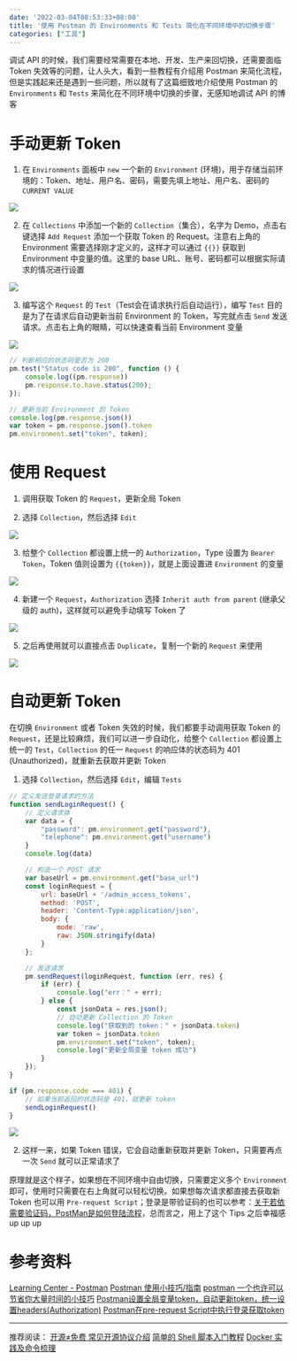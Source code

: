 ```yaml
---
date: '2022-03-04T08:53:33+08:00'
title: '使用 Postman 的 Environments 和 Tests 简化在不同环境中的切换步骤'
categories: ["工具"]
---
```



调试 API 的时候，我们需要经常需要在本地、开发、生产来回切换，还需要面临 Token 失效等的问题，让人头大，看到一些教程有介绍用 Postman 来简化流程，但是实践起来还是遇到一些问题，所以就有了这篇细致地介绍使用 Postman 的 `Environments` 和 `Tests` 来简化在不同环境中切换的步骤，无感知地调试 API 的博客

# 手动更新 Token
1. 在 `Environments` 面板中 `new` 一个新的 `Environment` (环境)，用于存储当前环境的：Token、地址、用户名、密码，需要先填上地址、用户名、密码的 `CURRENT VALUE`

![](使用Postman的Environments和Tests简化在不同环境中的切换步骤/1929786-20220303220102144-1179572122.png)


2. 在 `Collections` 中添加一个新的 `Collection`（集合），名字为 Demo，点击右键选择 `Add Request` 添加一个获取 Token 的 Request。注意右上角的 Environment 需要选择刚才定义的，这样才可以通过 `{{}}` 获取到 Environment 中变量的值。这里的 base URL、账号、密码都可以根据实际请求的情况进行设置

![](使用Postman的Environments和Tests简化在不同环境中的切换步骤/1929786-20220303220109252-1239737981.png)


3. 编写这个 `Request` 的 `Test`（Test会在请求执行后自动运行），编写 `Test` 目的是为了在请求后自动更新当前 Environment 的 Token，写完就点击 `Send` 发送请求。点击右上角的眼睛，可以快速查看当前 Environment 变量

![](使用Postman的Environments和Tests简化在不同环境中的切换步骤/1929786-20220303220124010-2012060462.png)

```js
// 判断相应的状态码是否为 200
pm.test("Status code is 200", function () {
    console.log((pm.response))
    pm.response.to.have.status(200);
});

// 更新当前 Environment 的 Token
console.log(pm.response.json())
var token = pm.response.json().token
pm.environment.set("token", token);

```


# 使用 Request
1. 调用获取 Token 的 `Request`，更新全局 Token

2. 选择 `Collection`，然后选择 `Edit`

![](使用Postman的Environments和Tests简化在不同环境中的切换步骤/1929786-20220303220130741-83553475.png)


3. 给整个 `Collection` 都设置上统一的 `Authorization`，Type 设置为 `Bearer Token`，Token 值则设置为 `{{token}}`，就是上面设置进 `Environment` 的变量

![](使用Postman的Environments和Tests简化在不同环境中的切换步骤/1929786-20220303220136799-729019785.png)


4. 新建一个 `Request`，`Authorization` 选择 `Inherit auth from parent` (继承父级的 auth)，这样就可以避免手动填写 Token 了

![](使用Postman的Environments和Tests简化在不同环境中的切换步骤/1929786-20220303220142521-507740706.png)


5. 之后再使用就可以直接点击 `Duplicate`，复制一个新的 `Request` 来使用

![](使用Postman的Environments和Tests简化在不同环境中的切换步骤/1929786-20220303220147814-1784072148.png)


# 自动更新 Token
在切换 `Environment` 或者 Token 失效的时候，我们都要手动调用获取 Token 的 `Request`，还是比较麻烦，我们可以进一步自动化，给整个 `Collection` 都设置上统一的 `Test`，`Collection` 的任一 `Request` 的响应体的状态码为 401 (Unauthorized)，就重新去获取并更新 Token

1. 选择 `Collection`，然后选择 `Edit`，编辑 `Tests`
```js
// 定义发送登录请求的方法
function sendLoginRequest() {
    // 定义请求体
    var data = {
        "password": pm.environment.get("password"),
        "telephone": pm.environment.get("username")
    }
    console.log(data)

    // 构造一个 POST 请求
    var baseUrl = pm.environment.get("base_url")
    const loginRequest = {
        url: baseUrl + '/admin_access_tokens',
        method: 'POST',
        header: 'Content-Type:application/json',
        body: {
            mode: 'raw',
            raw: JSON.stringify(data)
        }
    };

    // 发送请求
    pm.sendRequest(loginRequest, function (err, res) {
        if (err) {
            console.log("err：" + err);
        } else {
            const jsonData = res.json();
            // 自动更新 Collection 的 Token
            console.log("获取到的 token：" + jsonData.token)
            var token = jsonData.token
            pm.environment.set("token", token);
            console.log("更新全局变量 token 成功")
        }
    });
}

if (pm.response.code === 401) {
    // 如果当前返回的状态码是 401，就更新 token
    sendLoginRequest()
}
```
![](使用Postman的Environments和Tests简化在不同环境中的切换步骤/1929786-20220303220155122-1950292517.png)


2. 这样一来，如果 Token 错误，它会自动重新获取并更新 Token，只需要再点一次 `Send` 就可以正常请求了

原理就是这个样子，如果想在不同环境中自由切换，只需要定义多个 `Environment` 即可，使用时只需要在右上角就可以轻松切换。如果想每次请求都直接去获取新 Token 也可以用 `Pre-request Script`；登录是带验证码的也可以参考：[关于若依需要验证码，PostMan是如何登陆流程](http://www.jianboge.com/d73200)，总而言之，用上了这个 Tips 之后幸福感 up up up

# 参考资料
[Learning Center - Postman](https://learning.postman.com/docs/getting-started/introduction/)
[Postman 使用小技巧/指南](https://segmentfault.com/a/1190000039825314)
[postman 一个也许可以节省你大量时间的小技巧](https://learnku.com/articles/33410)
[Postman设置全局变量token，自动更新token，统一设置headers(Authorization)](https://blog.csdn.net/weixin_42771651/article/details/116533921)
[Postman在pre-request Script中执行登录获取token](https://blog.csdn.net/wqchibingshaonian/article/details/109221060)

---

推荐阅读：
[开源≠免费 常见开源协议介绍](https://www.cnblogs.com/aaronlinv/p/15708052.html)
[简单的 Shell 脚本入门教程](https://www.cnblogs.com/aaronlinv/p/15764053.html)
[Docker 实践及命令梳理](https://www.cnblogs.com/aaronlinv/p/15130730.html)